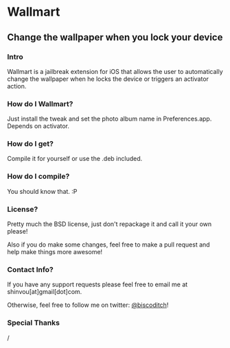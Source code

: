 # Wallmart
## Change the wallpaper when you lock your device

### Intro
Wallmart is a jailbreak extension for iOS that allows the user to automatically change the wallpaper when he locks the device or triggers an activator action.

### How do I Wallmart?
Just install the tweak and set the photo album name in Preferences.app. Depends on activator.

### How do I get?
Compile it for yourself or use the .deb included.

### How do I compile?
You should know that. :P

### License?
Pretty much the BSD license, just don't repackage it and call it your own please!

Also if you do make some changes, feel free to make a pull request and help make things more awesome!

### Contact Info?
If you have any support requests please feel free to email me at shinvou[at]gmail[dot]com.

Otherwise, feel free to follow me on twitter: [@biscoditch](https:///www.twitter.com/biscoditch)!

### Special Thanks
/
